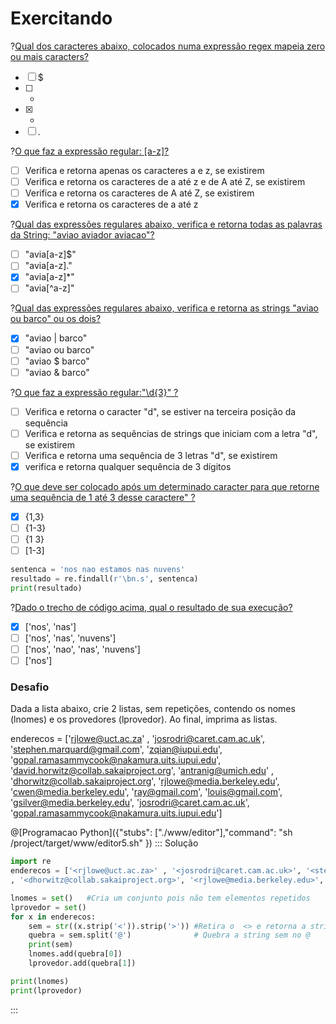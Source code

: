 # Exercitando

?[Qual dos caracteres abaixo, colocados numa expressão regex mapeia zero ou mais caracters?](single)
-[ ] $
-[ ] + 
-[x] *
-[ ] .

?[O que faz a expressão regular: [a-z]?](single)
-[ ] Verifica e retorna apenas os caracteres a e z, se existirem
-[ ] Verifica e retorna os caracteres de a até z e de A até Z, se existirem
-[ ] Verifica e retorna os caracteres de A até Z, se existirem
-[x] Verifica e retorna os caracteres de a até z

?[Qual das expressões regulares abaixo, verifica e retorna todas as palavras da String: "aviao aviador aviacao"?](single)
-[ ] "avia[a-z]$"
-[ ] "avia[a-z]."
-[x] "avia[a-z]*"
-[ ] "avia[^a-z]"

?[Qual das expressões regulares abaixo, verifica e retorna as strings "aviao ou barco" ou os dois?](single)
-[x] "aviao | barco"
-[ ] "aviao ou barco"
-[ ] "aviao $ barco"
-[ ] "aviao & barco"

?[O que faz a expressão regular:"\d{3}" ?](single)
-[ ] Verifica e retorna o caracter "d", se estiver na terceira posição da sequência
-[ ] Verifica e retorna as sequências de strings que iniciam com a letra "d", se existirem
-[ ] Verifica e retorna uma sequência de 3 letras "d", se existirem
-[x] verifica e retorna qualquer sequência de 3 dígitos

?[O que deve ser colocado após um determinado caracter para que retorne uma sequência de 1 até 3 desse caractere" ?](single)
-[X] {1,3}
-[ ] {1-3}
-[ ] {1 3}
-[ ] [1-3]

``` python
sentenca = 'nos nao estamos nas nuvens'
resultado = re.findall(r'\bn.s', sentenca)
print(resultado)
```
?[Dado o trecho de código acima, qual o resultado de sua execução?](single)
-[x] ['nos', 'nas']
-[ ] ['nos', 'nas', 'nuvens']
-[ ] ['nos', 'nao', 'nas', 'nuvens']
-[ ] ['nos']

### Desafio
Dada a lista abaixo, crie 2 listas, sem repetições, contendo os nomes (lnomes) e os provedores (lprovedor). Ao final, imprima as listas.

enderecos = ['<rjlowe@uct.ac.za>' , '<josrodri@caret.cam.ac.uk>', '<stephen.marquard@gmail.com>', '<zqian@iupui.edu>', '<gopal.ramasammycook@nakamura.uits.iupui.edu>', '<david.horwitz@collab.sakaiproject.org>', '<antranig@umich.edu>'
, '<dhorwitz@collab.sakaiproject.org>', '<rjlowe@media.berkeley.edu>', '<cwen@media.berkeley.edu>', '<ray@gmail.com>', '<louis@gmail.com>',  '<gsilver@media.berkeley.edu>', '<josrodri@caret.cam.ac.uk>', '<gopal.ramasammycook@nakamura.uits.iupui.edu>']

@[Programacao Python]({"stubs": ["./www/editor"],"command": "sh /project/target/www/editor5.sh" })
::: Solução
```python
import re
enderecos = ['<rjlowe@uct.ac.za>' , '<josrodri@caret.cam.ac.uk>', '<stephen.marquard@gmail.com>', '<zqian@iupui.edu>', '<gopal.ramasammycook@nakamura.uits.iupui.edu>', '<david.horwitz@collab.sakaiproject.org>', '<antranig@umich.edu>'
, '<dhorwitz@collab.sakaiproject.org>', '<rjlowe@media.berkeley.edu>', '<cwen@media.berkeley.edu>', '<ray@gmail.com>', '<louis@gmail.com>',  '<gsilver@media.berkeley.edu>', '<josrodri@caret.cam.ac.uk>', '<gopal.ramasammycook@nakamura.uits.iupui.edu>']

lnomes = set()   #Cria um conjunto pois não tem elementos repetidos
lprovedor = set()
for x in enderecos:
    sem = str((x.strip('<')).strip('>')) #Retira o  <> e retorna a string do endereço de email
    quebra = sem.split('@')              # Quebra a string sem no @    
    print(sem)  
    lnomes.add(quebra[0])
    lprovedor.add(quebra[1])	

print(lnomes)
print(lprovedor)
```
:::

